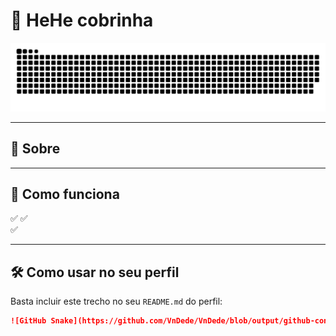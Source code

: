 # 🐍 HeHe cobrinha


![GitHub Snake](https://raw.githubusercontent.com/VnDede/VnDede/main/dist/github-contribution-grid-snake.svg)


---


## 🎯 Sobre


---

## 🚀 Como funciona

✅ 
✅  
✅ 

---

## 🛠️ Como usar no seu perfil

Basta incluir este trecho no seu `README.md` do perfil:

```markdown
![GitHub Snake](https://github.com/VnDede/VnDede/blob/output/github-contribution-grid-snake-dark.svg)


